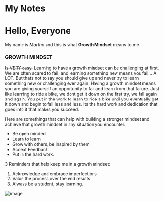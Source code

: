 # My Notes


# Hello, Everyone

My name is *Martha* and this is what **Growth Mindset** means to me.
 
 ### GROWTH MINDSET
 ~~Is VERY easy.~~
 Learning to have a growth mindset can be challenging at first. We are often scared to fail, and learning something new means you fail... A LOT.
 But thats not to say you should give up and never try to learn something new or challenging ever again. Having a growth mindset means you are giving yourself an opportunity to fail and learn from that failure. Just like learning to ride a bike, we dont get it down on the first try, we fall again and again. You put in the work to learn to ride a bike until you eventually get it down and begin to fall less and less. Its the hard work and dedication that goes into it that makes you succeed. 

Here are somethings that can help with building a stronger mindset and achieve that growth mindset in any situation you encounter.
- Be open minded
- Learn to learn
- Grow with others, be inspired by them
- Accept Feedback
- Put in the hard work.

3 Reminders that help keep me in a growth mindset:
1. Acknowledge and embrace imperfections
2. Value the process over the end results
3. Always be a student, stay learning.

![image](https://user-images.githubusercontent.com/98363191/150924856-cd30ed48-6bfc-467c-b0c5-bdd99a46767c.png)

